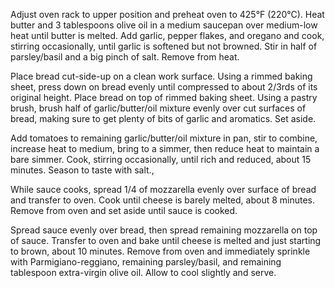 Adjust oven rack to upper position and preheat oven to 425°F (220°C). Heat butter and 3 tablespoons olive oil in a medium saucepan over medium-low heat until butter is melted. Add garlic, pepper flakes, and oregano and cook, stirring occasionally, until garlic is softened but not browned. Stir in half of parsley/basil and a big pinch of salt. Remove from heat.


Place bread cut-side-up on a clean work surface. Using a rimmed baking sheet, press down on bread evenly until compressed to about 2/3rds of its original height. Place bread on top of rimmed baking sheet. Using a pastry brush, brush half of garlic/butter/oil mixture evenly over cut surfaces of bread, making sure to get plenty of bits of garlic and aromatics. Set aside.


Add tomatoes to remaining garlic/butter/oil mixture in pan, stir to combine, increase heat to medium, bring to a simmer, then reduce heat to maintain a bare simmer. Cook, stirring occasionally, until rich and reduced, about 15 minutes. Season to taste with salt.,

While sauce cooks, spread 1/4 of mozzarella evenly over surface of bread and transfer to oven. Cook until cheese is barely melted, about 8 minutes. Remove from oven and set aside until sauce is cooked.

Spread sauce evenly over bread, then spread remaining mozzarella on top of sauce. Transfer to oven and bake until cheese is melted and just starting to brown, about 10 minutes. Remove from oven and immediately sprinkle with Parmigiano-reggiano, remaining parsley/basil, and remaining tablespoon extra-virgin olive oil. Allow to cool slightly and serve.